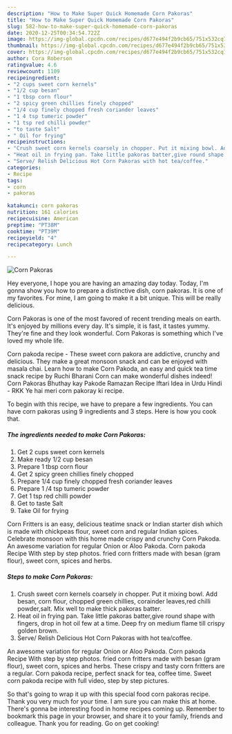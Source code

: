```yaml
---
description: "How to Make Super Quick Homemade Corn Pakoras"
title: "How to Make Super Quick Homemade Corn Pakoras"
slug: 582-how-to-make-super-quick-homemade-corn-pakoras
date: 2020-12-25T00:34:54.722Z
image: https://img-global.cpcdn.com/recipes/d677e494f2b9cb65/751x532cq70/corn-pakoras-recipe-main-photo.jpg
thumbnail: https://img-global.cpcdn.com/recipes/d677e494f2b9cb65/751x532cq70/corn-pakoras-recipe-main-photo.jpg
cover: https://img-global.cpcdn.com/recipes/d677e494f2b9cb65/751x532cq70/corn-pakoras-recipe-main-photo.jpg
author: Cora Roberson
ratingvalue: 4.6
reviewcount: 1109
recipeingredient:
- "2 cups sweet corn kernels"
- "1/2 cup besan"
- "1 tbsp corn flour"
- "2 spicy green chillies finely chopped"
- "1/4 cup finely chopped fresh coriander leaves"
- "1 4 tsp tumeric powder"
- "1 tsp red chilli powder"
- "to taste Salt"
- " Oil for frying"
recipeinstructions:
- "Crush sweet corn kernels coarsely in chopper. Put it mixing bowl. Add besan, corn flour, chopped green chillies, corainder leaves,red chilli powder,salt. Mix well to make thick pakoras batter."
- "Heat oil in frying pan. Take little pakoras batter,give round shape with fingers, drop in hot oil few at a time. Deep fry on medium flame till crispy golden brown."
- "Serve/ Relish Delicious Hot Corn Pakoras with hot tea/coffee."
categories:
- Recipe
tags:
- corn
- pakoras

katakunci: corn pakoras 
nutrition: 161 calories
recipecuisine: American
preptime: "PT38M"
cooktime: "PT39M"
recipeyield: "4"
recipecategory: Lunch

---
```



![Corn Pakoras](https://img-global.cpcdn.com/recipes/d677e494f2b9cb65/751x532cq70/corn-pakoras-recipe-main-photo.jpg)

Hey everyone, I hope you are having an amazing day today. Today, I'm gonna show you how to prepare a distinctive dish, corn pakoras. It is one of my favorites. For mine, I am going to make it a bit unique. This will be really delicious.

Corn Pakoras is one of the most favored of recent trending meals on earth. It's enjoyed by millions every day. It's simple, it is fast, it tastes yummy. They're fine and they look wonderful. Corn Pakoras is something which I've loved my whole life.

Corn pakoda recipe - These sweet corn pakora are addictive, crunchy and delicious. They make a great monsoon snack and can be enjoyed with masala chai. Learn how to make Corn Pakoda, an easy and quick tea time snack recipe by Ruchi Bharani Corn can make wonderful dishes indeed! Corn Pakoras Bhuthay kay Pakode Ramazan Recipe Iftari Idea in Urdu Hindi - RKK Ye hai meri corn pakoray ki recipe.


To begin with this recipe, we have to prepare a few ingredients. You can have corn pakoras using 9 ingredients and 3 steps. Here is how you cook that.

<!--inarticleads1-->

##### The ingredients needed to make Corn Pakoras:

1. Get 2 cups sweet corn kernels
1. Make ready 1/2 cup besan
1. Prepare 1 tbsp corn flour
1. Get 2 spicy green chillies finely chopped
1. Prepare 1/4 cup finely chopped fresh coriander leaves
1. Prepare 1 /4 tsp tumeric powder
1. Get 1 tsp red chilli powder
1. Get to taste Salt
1. Take  Oil for frying


Corn Fritters is an easy, delicious teatime snack or Indian starter dish which is made with chickpeas flour, sweet corn and regular Indian spices. Celebrate monsoon with this home made crispy and crunchy Corn Pakoda. An awesome variation for regular Onion or Aloo Pakoda. Corn pakoda Recipe With step by step photos. fried corn fritters made with besan (gram flour), sweet corn, spices and herbs. 

<!--inarticleads2-->

##### Steps to make Corn Pakoras:

1. Crush sweet corn kernels coarsely in chopper. Put it mixing bowl. Add besan, corn flour, chopped green chillies, corainder leaves,red chilli powder,salt. Mix well to make thick pakoras batter.
1. Heat oil in frying pan. Take little pakoras batter,give round shape with fingers, drop in hot oil few at a time. Deep fry on medium flame till crispy golden brown.
1. Serve/ Relish Delicious Hot Corn Pakoras with hot tea/coffee.


An awesome variation for regular Onion or Aloo Pakoda. Corn pakoda Recipe With step by step photos. fried corn fritters made with besan (gram flour), sweet corn, spices and herbs. These crispy and tasty corn fritters are a regular. Corn pakoda recipe, perfect snack for tea, coffee time. Sweet corn pakoda recipe with full video, step by step pictures. 

So that's going to wrap it up with this special food corn pakoras recipe. Thank you very much for your time. I am sure you can make this at home. There's gonna be interesting food in home recipes coming up. Remember to bookmark this page in your browser, and share it to your family, friends and colleague. Thank you for reading. Go on get cooking!
